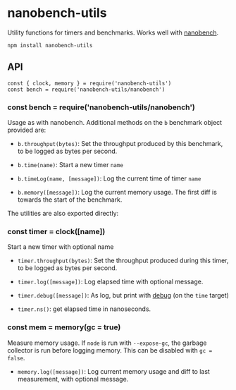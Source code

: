 # nanobench-utils

Utility functions for timers and benchmarks. Works well with [nanobench](https://github.com/mafintosh/nanobench).

```
npm install nanobench-utils
```

## API


``` 
const { clock, memory } = require('nanobench-utils')
const bench = require('nanobench-utils/nanobench')
```

### const bench = require('nanobench-utils/nanobench')

Usage as with nanobench. Additional methods on the `b` benchmark object provided are:

* `b.throughput(bytes)`: Set the throughput produced by this benchmark, to be logged as bytes per second.

* `b.time(name)`: Start a new timer `name`

* `b.timeLog(name, [message])`: Log the current time of timer `name`

* `b.memory([message])`: Log the current memory usage. The first diff is towards the start of the benchmark.

The utilities are also exported directly:

### const timer = clock([name])

Start a new timer with optional name

* `timer.throughput(bytes)`: Set the throughput produced during this timer, to be logged as bytes per second.

* `timer.log([message])`: Log elapsed time with optional message.

* `timer.debug([message])`: As log, but print with [debug](https://github.com/visionmedia/debug) (on the `time` target)

* `timer.ns()`: get elapsed time in nanoseconds.

### const mem = memory(gc = true)

Measure memory usage. If `node` is run with `--expose-gc`, the garbage collector is run before logging memory. This can be disabled with `gc = false`.

* `memory.log([message])`: Log current memory usage and diff to last measurement, with optional message.

